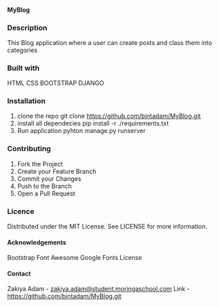 #### MyBlog
### Description
This Blog application where a user can create posts and class them into categories 
### Built with 
HTML
CSS
BOOTSTRAP
DJANGO
### Installation
1. clone the repo
git clone https://github.com/bintadam/MyBlog.git
2. install all dependecies
pip install -r ./requirements.txt
3. Run application
pyhton manage.py runserver
### Contributing
1. Fork the Project
2. Create your Feature Branch
3. Commit your Changes
4. Push to the Branch
5. Open a Pull Request
### Licence
Distributed under the MIT License. See LICENSE for more information.

#### Acknowledgements
Bootstrap
Font Awesome
Google Fonts
License

#### Contact
Zakiya Adam - zakiya.adam@student.moringaschool.com
Link - https://github.com/bintadam/MyBlog.git